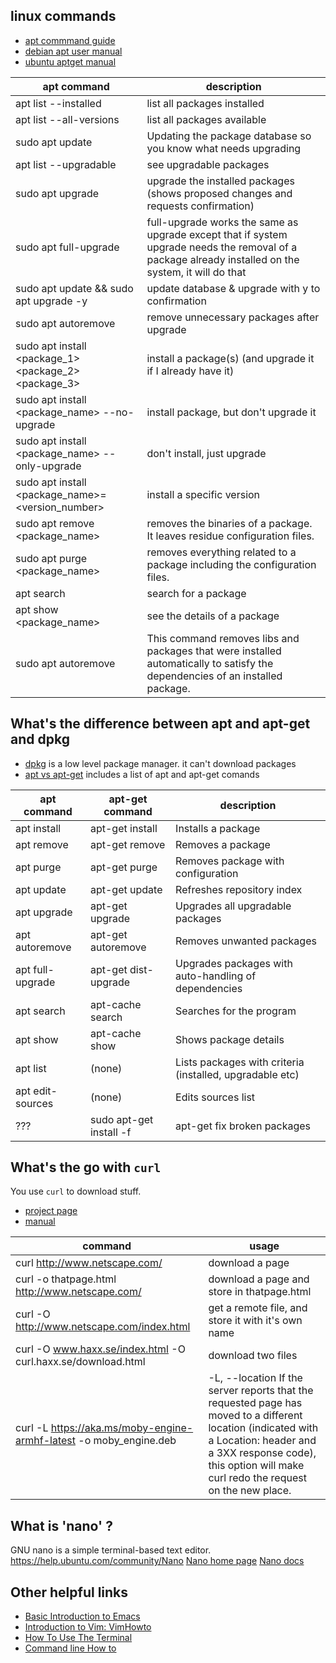 ## linux commands
- [apt commmand guide](https://itsfoss.com/apt-command-guide/)
- [debian apt user manual](https://www.debian.org/doc/user-manuals#apt-howto)
- [ubuntu aptget manual](https://help.ubuntu.com/community/AptGet/Howto)

apt command | description
------------| -----------
apt list --installed | list all packages installed
apt list --all-versions | list all packages available
sudo apt update | Updating the package database so you know what needs upgrading
apt list --upgradable | see upgradable packages
sudo apt upgrade | upgrade the installed packages (shows proposed changes and requests confirmation)
sudo apt full-upgrade | full-upgrade works the same as upgrade except that if system upgrade needs the removal of a package already installed on the system, it will do that
sudo apt update && sudo apt upgrade -y | update database & upgrade with y to confirmation
sudo apt autoremove | remove unnecessary  packages after upgrade
sudo apt install <package_1> <package_2> <package_3> | install a package(s) (and upgrade it if I already have it)
sudo apt install <package_name> --no-upgrade | install package, but don't upgrade it 
sudo apt install <package_name> --only-upgrade | don't install, just upgrade
sudo apt install <package_name>=<version_number> | install a specific version
sudo apt remove <package_name> | removes the binaries of a package. It leaves residue configuration files.
sudo apt purge <package_name> | removes everything related to a package including the configuration files.
apt search <search term>  | search for a package
apt show <package_name> | see the details of a package
  sudo apt autoremove | This command removes libs and packages that were installed automatically to satisfy the dependencies of an installed package. 
  

## What's the difference between apt and apt-get and dpkg

- [dpkg](https://help.ubuntu.com/lts/serverguide/dpkg.html.en) is a low level package manager. it can't download packages
- [apt vs apt-get](https://itsfoss.com/apt-vs-apt-get-difference/)
includes a list of apt and apt-get comands

apt command | apt-get command | description
------------| --------------- | -----------
apt install | apt-get install	 | Installs a package
apt remove  | apt-get remove	 | Removes a package
apt purge   | apt-get purge	 | Removes package with configuration
apt update  | apt-get update	 | Refreshes repository index
apt upgrade | apt-get upgrade | 	Upgrades all upgradable packages
apt autoremove| apt-get autoremove	 | Removes unwanted packages
apt full-upgrade| 	apt-get dist-upgrade | 	Upgrades packages with auto-handling of dependencies
apt search	| apt-cache search | Searches for the program
apt show	| apt-cache show	| Shows package details
apt list | (none) |	Lists packages with criteria (installed, upgradable etc)
apt edit-sources | (none) |	Edits sources list
??? | sudo apt-get install -f | apt-get fix broken packages


## What's the go with ```curl```

You use ```curl``` to download stuff.
- [project page](https://github.com/curl/curl)
- [manual](https://curl.haxx.se/docs/manual.html)


command | usage
--- | ---
 curl http://www.netscape.com/ | download a page
 curl -o thatpage.html http://www.netscape.com/ | download a page and store in thatpage.html
 curl -O http://www.netscape.com/index.html | get a remote file, and store it with it's own name
   curl -O www.haxx.se/index.html -O curl.haxx.se/download.html | download two files
 curl -L https://aka.ms/moby-engine-armhf-latest -o moby_engine.deb | -L, --location If the server reports that the requested page has moved to a different location (indicated with a Location: header and a 3XX response code), this option will make curl redo the request on the new place.   


## What is 'nano' ? 
GNU nano is a simple terminal-based text editor. 
https://help.ubuntu.com/community/Nano
[Nano home page](https://www.nano-editor.org/)
[Nano docs](https://www.nano-editor.org/docs.php)

## Other helpful links

- [Basic Introduction to Emacs](https://help.ubuntu.com/community/EmacsHowto)
- [Introduction to Vim: VimHowto](https://help.ubuntu.com/community/VimHowto)
- [How To Use The Terminal](https://help.ubuntu.com/community/HowToUseTheTerminal )
- [Command line How to](https://help.ubuntu.com/community/CommandlineHowto)
